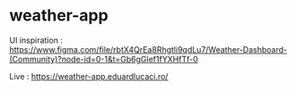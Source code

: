 # weather-app

UI inspiration : https://www.figma.com/file/rbtX4QrEa8Rhgtli9qdLu7/Weather-Dashboard-(Community)?node-id=0-1&t=Gb6gGlef1fYXHfTf-0

Live : https://weather-app.eduardlucaci.ro/
